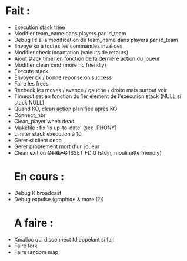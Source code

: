 <h1>Fait :</h1>
<p>
<ul><li>Execution stack triée<br>
</li><li>Modifier team_name dans players par id_team<br>
</li><li>Debug lié à la modification de team_name dans players par id_team<br>
</li><li>Envoyé ko à toutes les commandes invalides<br>
</li><li>Modifier check incantation (valeurs de retours)<br>
</li><li>Ajout stack timer en fonction de la dernière action du joueur<br>
</li><li>Modifier clean cmd (more nc friendly)<br>
</li><li>Execute stack<br>
</li><li>Envoyer ok / bonne reponse on success<br>
</li><li>Faire les frees<br>
</li><li>Recheck les moves / avance / gauche / droite mais surtout voir<br>
</li><li>Timeout set en fonction du 1er element de l'execution stack (NULL si stack NULL)<br>
</li><li>Quand KO, clean action planifiée après KO<br>
</li><li>Connect_nbr<br>
</li><li>Clean_player when dead<br>
</li><li>Makefile : fix 'is up-to-date' (see .PHONY)<br>
</li><li>Limiter stack execution à 10<br>
</li><li>Gerer si client deco<br>
</li><li>Gerer proprement mort d'un joueur<br>
</li><li>Clean exit on <del>CTRL+C</del> ISSET FD 0 (stdin, moulinette friendly)<br>
<h1>En cours :</h1>
<p>
</li><li>Debug K broadcast<br>
</li><li>Debug expulse (graphiqe & more (?))<br>
<h1>A faire :</h1>
<p>
</li><li>Xmalloc qui disconnect fd appelant si fail<br>
</li><li>Faire fork<br>
</li><li>Faire random map